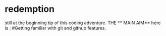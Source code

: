 # redemption
still at the beginning tip of this coding adventure.
THE ** MAIN AIM** here is :
#Getting familiar with git and github features.

